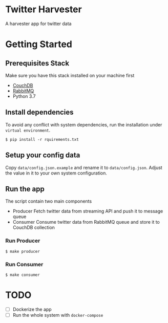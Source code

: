 # Twitter Harvester

A harvester app for twitter data

# Getting Started

## Prerequisites Stack
Make sure you have this stack installed on your machine first
- [CouchDB](http://couchdb.apache.org/)
- [RabbitMQ](https://www.rabbitmq.com/)
- Python 3.7

## Install dependencies
To avoid any conflict with system dependencies, run the installation under `virtual environment`.
```
$ pip install -r rquirements.txt
```

## Setup your config data
Copy `data/config.json.example` and rename it to `data/config.json`. Adjust the value in it to your own system configuration.

## Run the app
The script contain two main components
- Producer
  Fetch twitter data from streaming API and push it to message queue
- Consumer
  Consume twitter data from RabbitMQ queue and store it to CouchDB collection

### Run Producer
```
$ make producer
```

### Run Consumer
```
$ make consumer
```


# TODO
- [ ] Dockerize the app
- [ ] Run the whole system with `docker-compose`
